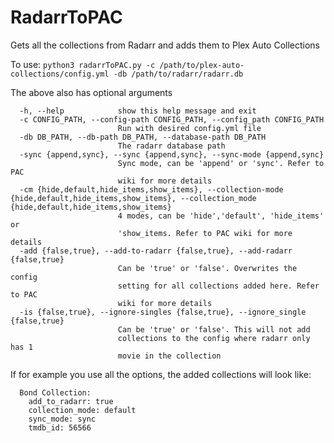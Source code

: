 # RadarrToPAC
Gets all the collections from Radarr and adds them to Plex Auto Collections

To use:
`python3 radarrToPAC.py -c /path/to/plex-auto-collections/config.yml -db /path/to/radarr/radarr.db`

The above also has optional arguments
```
  -h, --help            show this help message and exit
  -c CONFIG_PATH, --config-path CONFIG_PATH, --config_path CONFIG_PATH
                        Run with desired config.yml file
  -db DB_PATH, --db-path DB_PATH, --database-path DB_PATH
                        The radarr database path
  -sync {append,sync}, --sync {append,sync}, --sync-mode {append,sync}
                        Sync mode, can be 'append' or 'sync'. Refer to PAC
                        wiki for more details
  -cm {hide,default,hide_items,show_items}, --collection-mode {hide,default,hide_items,show_items}, --collection_mode {hide,default,hide_items,show_items}
                        4 modes, can be 'hide','default', 'hide_items' or
                        'show_items. Refer to PAC wiki for more details
  -add {false,true}, --add-to-radarr {false,true}, --add-radarr {false,true}
                        Can be 'true' or 'false'. Overwrites the config
                        setting for all collections added here. Refer to PAC
                        wiki for more details
  -is {false,true}, --ignore-singles {false,true}, --ignore_single {false,true}
                        Can be 'true' or 'false'. This will not add
                        collections to the config where radarr only has 1
                        movie in the collection

```

If for example you use all the options, the added collections will look like:
```
  Bond Collection:
    add_to_radarr: true
    collection_mode: default
    sync_mode: sync
    tmdb_id: 56566
```
